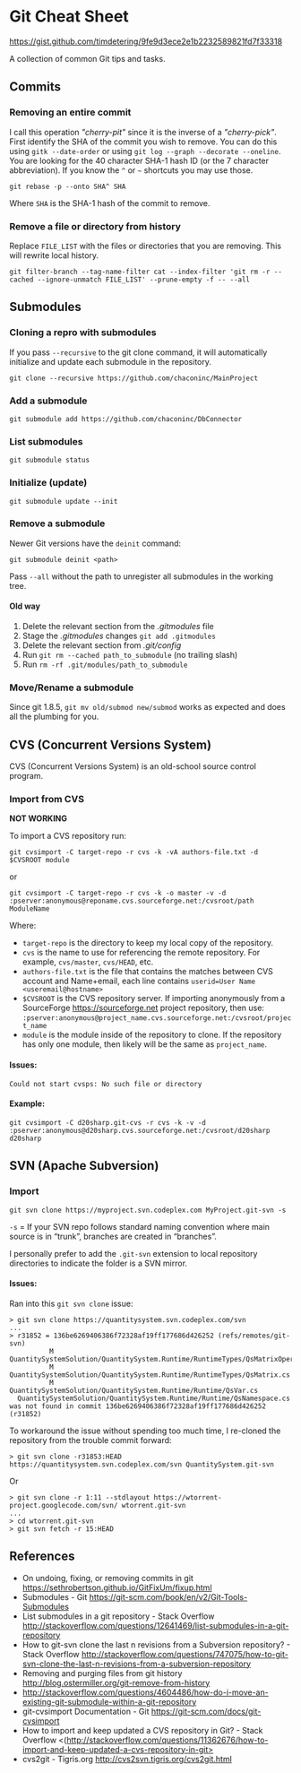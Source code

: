 # Git Cheat Sheet

<https://gist.github.com/timdetering/9fe9d3ece2e1b2232589821fd7f33318>

A collection of common Git tips and tasks.

## Commits

### Removing an entire commit

I call this operation *"cherry-pit"* since it is the inverse of a _"cherry-pick"_. First identify the SHA of the commit you wish to remove. You can do this using `gitk --date-order` or using `git log --graph --decorate --oneline`. You are looking for the 40 character SHA-1 hash ID (or the 7 character abbreviation). If you know the `^` or `~` shortcuts you may use those.

    git rebase -p --onto SHA^ SHA

Where `SHA` is the SHA-1 hash of the commit to remove. 

### Remove a file or directory from history ###

Replace `FILE_LIST` with the files or directories that you are removing.  This will rewrite local history.

    git filter-branch --tag-name-filter cat --index-filter 'git rm -r --cached --ignore-unmatch FILE_LIST' --prune-empty -f -- --all

## Submodules ##
### Cloning a repro with submodules ###
If you pass `--recursive` to the git clone command, it will automatically initialize and update each submodule in the repository.

    git clone --recursive https://github.com/chaconinc/MainProject

### Add a submodule

    git submodule add https://github.com/chaconinc/DbConnector

### List submodules ###
    git submodule status

### Initialize (update) ###
    git submodule update --init

### Remove a submodule ###
Newer  Git versions have the `deinit` command:

    git submodule deinit <path>

Pass `--all` without the path to unregister all submodules in the working tree.

#### Old way ####
1. Delete the relevant section from the _.gitmodules_ file
1. Stage the _.gitmodules_ changes `git add .gitmodules`
1. Delete the relevant section from _.git/config_
1. Run `git rm --cached path_to_submodule` (no trailing slash)
1. Run `rm -rf .git/modules/path_to_submodule`

### Move/Rename a submodule ###
Since git 1.8.5, `git mv old/submod new/submod` works as expected and does all the plumbing for you.


## CVS (Concurrent Versions System) ##
CVS (Concurrent Versions System) is an old-school source control program.

### Import from CVS ###
**NOT WORKING**

To import a CVS repository run:

    git cvsimport -C target-repo -r cvs -k -vA authors-file.txt -d $CVSROOT module

or

    git cvsimport -C target-repo -r cvs -k -o master -v -d :pserver:anonymous@reponame.cvs.sourceforge.net:/cvsroot/path ModuleName

Where:

 - `target-repo` is the directory to keep my local copy of the repository.
 - `cvs` is the name to use for referencing the remote repository. For example, `cvs/master`, `cvs/HEAD`, etc.
 - `authors-file.txt` is the file that contains the matches between CVS account and Name+email, each line contains `userid=User Name <useremail@hostname>`
 - `$CVSROOT` is the CVS repository server. If importing anonymously from a SourceForge <https://sourceforge.net> project repository, then use: `:pserver:anonymous@project_name.cvs.sourceforge.net:/cvsroot/project_name`
 - `module` is the module inside of the repository to clone. If the repository has only one module, then likely will be the same as `project_name`.

#### Issues: ####
`Could not start cvsps: No such file or directory`

#### Example: ####
    git cvsimport -C d20sharp.git-cvs -r cvs -k -v -d :pserver:anonymous@d20sharp.cvs.sourceforge.net:/cvsroot/d20sharp d20sharp

## SVN (Apache Subversion) ##

### Import ###
    git svn clone https://myproject.svn.codeplex.com MyProject.git-svn -s

`-s` = If your SVN repo follows standard naming convention where main source is in “trunk”, branches are created in “branches”.

I personally prefer to add the `.git-svn` extension to local repository directories to indicate the folder is a SVN mirror.


#### Issues: ####
Ran into this `git svn clone` issue:

    > git svn clone https://quantitysystem.svn.codeplex.com/svn
    ...
    > r31852 = 136be6269406386f72328af19ff177686d426252 (refs/remotes/git-svn)
              M   QuantitySystemSolution/QuantitySystem.Runtime/RuntimeTypes/QsMatrixOperations.cs
              M   QuantitySystemSolution/QuantitySystem.Runtime/RuntimeTypes/QsMatrix.cs
              M   QuantitySystemSolution/QuantitySystem.Runtime/Runtime/QsVar.cs
      QuantitySystemSolution/QuantitySystem.Runtime/Runtime/QsNamespace.cs was not found in commit 136be6269406386f72328af19ff177686d426252 (r31852)

To workaround the issue without spending too much time, I re-cloned the repository from the trouble commit forward:

    > git svn clone -r31853:HEAD https://quantitysystem.svn.codeplex.com/svn QuantitySystem.git-svn

Or

    > git svn clone -r 1:11 --stdlayout https://wtorrent-project.googlecode.com/svn/ wtorrent.git-svn
    ...  
    > cd wtorrent.git-svn
    > git svn fetch -r 15:HEAD

## References ##
 * On undoing, fixing, or removing commits in git <https://sethrobertson.github.io/GitFixUm/fixup.html>
 * Submodules - Git <https://git-scm.com/book/en/v2/Git-Tools-Submodules>
 * List submodules in a git repository - Stack Overflow <http://stackoverflow.com/questions/12641469/list-submodules-in-a-git-repository>
* How to git-svn clone the last n revisions from a Subversion repository? - Stack Overflow <http://stackoverflow.com/questions/747075/how-to-git-svn-clone-the-last-n-revisions-from-a-subversion-repository>
 * Removing and purging files from git history <http://blog.ostermiller.org/git-remove-from-history>
 * <http://stackoverflow.com/questions/4604486/how-do-i-move-an-existing-git-submodule-within-a-git-repository>
 * git-cvsimport Documentation - Git <https://git-scm.com/docs/git-cvsimport>
 * How to import and keep updated a CVS repository in Git? - Stack Overflow <(http://stackoverflow.com/questions/11362676/how-to-import-and-keep-updated-a-cvs-repository-in-git>
 * cvs2git - Tigris.org <http://cvs2svn.tigris.org/cvs2git.html>

